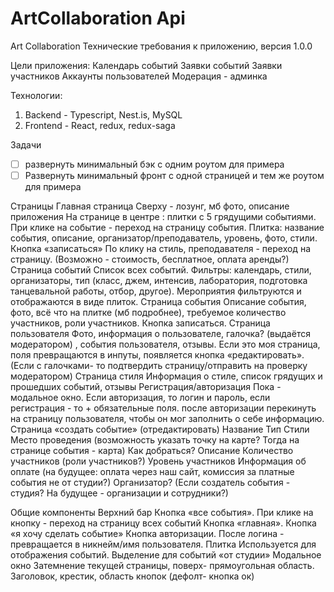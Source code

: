 # ArtCollaboration Api
Art Collaboration 
Технические требования к приложению, версия 1.0.0

Цели приложения:
Календарь событий
Заявки событий
Заявки участников
Аккаунты пользователей
Модерация - админка

Технологии:
1. Backend - Typescript, Nest.is, MySQL 
2. Frontend - React, redux, redux-saga

Задачи
- [ ] развернуть минимальный бэк с одним роутом для примера 
- [ ] Развернуть минимальный фронт с одной страницей и тем же роутом для примера 

Страницы
Главная страница
Сверху - лозунг, мб фото, описание приложения
На странице в центре : плитки с 5 грядущими событиями. При клике на событие - переход на страницу события.
Плитка: название события, описание, организатор/преподаватель, уровень, фото, стили. Кнопка «записаться»
По клику на стиль, преподавателя - переход на страницу. (Возможно - стоимость, бесплатное, оплата аренды?)
Страница событий
Список всех событий. Фильтры: календарь, стили, организаторы, тип (класс, джем, интенсив, лаборатория, подготовка танцевальной работы, отбор, другое). Мероприятия фильтруются и отображаются в виде плиток. 
Страница события
Описание события, фото, всё что на плитке (мб подробнее), требуемое количество участников, роли участников. Кнопка записаться.
Страница пользователя
Фото, информация о пользователе, галочка? (выдаётся модератором) , события пользователя, отзывы. Если это моя страница, поля превращаются в инпуты, появляется кнопка «редактировать». (Если с галочками- то подтвердить страницу/отправить на проверку модератором)
Страница стиля
Информация о стиле, список грядущих и прошедших событий, отзывы
Регистрация/авторизация 
Пока - модальное окно. Если авторизация, то логин и пароль, если регистрация - то + обязательные поля. после авторизации перекинуть на страницу пользователя, чтобы он мог заполнить о себе информацию. 
Страница «создать событие» (отредактировать)
Название
Тип
Стили
Место проведения (возможность указать точку на карте? Тогда на странице события - карта)
Как добраться?
Описание
Количество участников (роли участников?)
Уровень участников
Информация об оплате (на будущее: оплата через наш сайт, комиссия за платные события не от студии?)
Организатор? (Если создатель события - студия? На будущее - организации и сотрудники?)

Общие компоненты 
Верхний бар
Кнопка «все события». При клике на кнопку - переход на страницу всех событий
Кнопка «главная».
Кнопка «я хочу сделать событие»
Кнопка авторизации. После логина - превращается в никнейм/имя пользователя.
Плитка
Используется для отображения событий. Выделение для событий «от студии»
Модальное окно
Затемнение текущей страницы, поверх- прямоугольная область. Заголовок, крестик, область кнопок (дефолт- кнопка ок)
